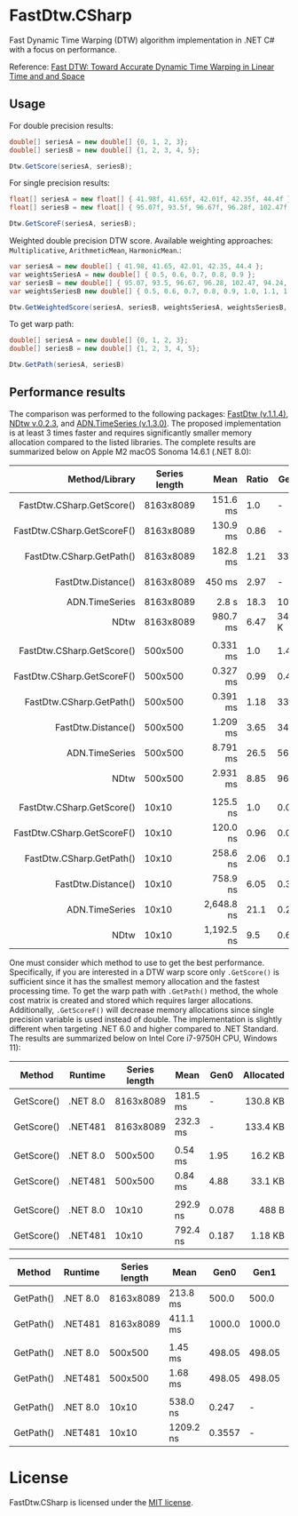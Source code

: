 # FastDtw.CSharp

Fast Dynamic Time Warping (DTW) algorithm implementation in .NET C# with a focus on performance.

Reference: [Fast DTW: Toward Accurate Dynamic Time Warping in Linear Time and and Space](https://cs.fit.edu/~pkc/papers/tdm04.pdf) 

## Usage

For double precision results:

```csharp
double[] seriesA = new double[] {0, 1, 2, 3};
double[] seriesB = new double[] {1, 2, 3, 4, 5};

Dtw.GetScore(seriesA, seriesB);
```

For single precision results:

```csharp
float[] seriesA = new float[] { 41.98f, 41.65f, 42.01f, 42.35f, 44.4f };
float[] seriesB = new float[] { 95.07f, 93.5f, 96.67f, 96.28f, 102.47f, 94.24f, 95.12f, 87.06f };

Dtw.GetScoreF(seriesA, seriesB);
```

Weighted double precision DTW score. Available weighting approaches: `Multiplicative`, `ArithmeticMean`, `HarmonicMean`.:

```csharp
var seriesA = new double[] { 41.98, 41.65, 42.01, 42.35, 44.4 };
var weightsSeriesA = new double[] { 0.5, 0.6, 0.7, 0.8, 0.9 };
var seriesB = new double[] { 95.07, 93.5, 96.67, 96.28, 102.47, 94.24, 95.12, 87.06 };
var weightsSeriesB new double[] { 0.5, 0.6, 0.7, 0.8, 0.9, 1.0, 1.1, 1.2 };

Dtw.GetWeightedScore(seriesA, seriesB, weightsSeriesA, weightsSeriesB, WeightingApproach.HarmonicMean);
```

To get warp path:

```csharp
double[] seriesA = new double[] {0, 1, 2, 3};
double[] seriesB = new double[] {1, 2, 3, 4, 5};

Dtw.GetPath(seriesA, seriesB)
```

## Performance results

The comparison was performed to the following packages: [FastDtw (v.1.1.4)](https://www.nuget.org/packages/FastDtw), [NDtw v.0.2.3](https://www.nuget.org/packages/NDtw), and [ADN.TimeSeries (v.1.3.0)](https://www.nuget.org/packages/ADN.TimeSeries). The proposed implementation is at least 3 times faster and requires significantly smaller memory allocation compared to the listed libraries. The complete results are summarized below on Apple M2 macOS Sonoma 14.6.1 (.NET 8.0):

| Method/Library             | Series length | Mean        | Ratio | Gen0    | Gen1    | Gen2    | Allocated  | Alloc Ratio  |
|--------------------------: |-------------- |-----------: |------ |-------- |-------- |-------- |-----------:|-------------:|
| FastDtw.CSharp.GetScore()  | 8163x8089     |   151.6 ms  | 1.0   | -       | -       | -       | 131.3 KB   | 1.0          |
| FastDtw.CSharp.GetScoreF() | 8163x8089     |   130.9 ms  | 0.86  | -       | -       | -       | 66.8  KB   | 0.51         |
| FastDtw.CSharp.GetPath()   | 8163x8089     |   182.8 ms  | 1.21  | 333     | 333     | 333     | 528.8 MB   | 4,027.0      |
| FastDtw.Distance()         | 8163x8089     |     450 ms  | 2.97  | -       | -       | -       | 529.7 MB   | 4,034.0      |
| ADN.TimeSeries             | 8163x8089     |     2.8 s   | 18.3  | 1000    | 1000    | 1000    | 1.06  GB   | 8,046.7      |
| NDtw                       | 8163x8089     |   980.7 ms  | 6.47  | 343 K   | 178 K   | 7 K     | 2.11  GB   | 16,103.2     |
|                            |               |             |       |         |         |         |            |              |
| FastDtw.CSharp.GetScore()  | 500x500       |   0.331 ms  | 1.0   | 1.46    | -       | -       |  16.0 KB   | 1.0          |
| FastDtw.CSharp.GetScoreF() | 500x500       |   0.327 ms  | 0.99  | 0.49    | -       | -       |  8.07 KB   | 0.5          |
| FastDtw.CSharp.GetPath()   | 500x500       |   0.391 ms  | 1.18  | 339.4   | 335.4   | 332.5   |  2.03 MB   | 126.7        |
| FastDtw.Distance()         | 500x500       |   1.209 ms  | 3.65  | 347.7   | 339.8   | 330.1   |  2.09 MB   | 129.9        |
| ADN.TimeSeries             | 500x500       |   8.791 ms  | 26.5  | 562.5   | 562.5   | 484.4   |  4.02 MB   | 249.9        |
| NDtw                       | 500x500       |   2.931 ms  | 8.85  | 968.8   | 460.9   | 230.5   |  8.10 MB   | 504.3        |
|                            |               |             |       |         |         |         |            |              |
| FastDtw.CSharp.GetScore()  | 10x10         |   125.5 ns  | 1.0   | 0.047   | -       | -       |   392 B    | 1.0          |
| FastDtw.CSharp.GetScoreF() | 10x10         |   120.0 ns  | 0.96  | 0.028   | -       | -       |   232 B    | 0.59         |
| FastDtw.CSharp.GetPath()   | 10x10         |   258.6 ns  | 2.06  | 0.174   | -       | -       |  1.46 KB   | 3.71         |
| FastDtw.Distance()         | 10x10         |   758.9 ns  | 6.05  | 0.33    | -       | -       |  2.76 KB   | 7.0          |
| ADN.TimeSeries             | 10x10         | 2,648.8 ns  | 21.1  | 0.252   | -       | -       |  2.11 KB   | 5.4          |
| NDtw                       | 10x10         | 1,192.5 ns  | 9.5   | 0.696   | -       | -       |  5.83 KB   | 14.9         |

One must consider which method to use to get the best performance. Specifically, if you are interested in a DTW warp score only `.GetScore()` is sufficient since it has the smallest memory allocation and the fastest processing time. To get the warp path with `.GetPath()` method, the whole cost matrix is created and stored which requires larger allocations. Additionally, `.GetScoreF()` will decrease memory allocations since single precision variable is used instead of double. The implementation is slightly different when targeting .NET 6.0 and higher compared to .NET Standard. The results are summarized below on Intel Core i7-9750H CPU, Windows 11):

| Method     | Runtime  | Series length | Mean      | Gen0   | Allocated  |
|----------- |--------- |-------------- |---------- |------- |-----------:|
| GetScore() | .NET 8.0 | 8163x8089     | 181.5 ms  | -      | 130.8 KB   |
| GetScore() | .NET481  | 8163x8089     | 232.3 ms  | -      | 133.4 KB   |
|            |          |               |           |        |            |
| GetScore() | .NET 8.0 | 500x500       | 0.54 ms   | 1.95   |  16.2 KB   |
| GetScore() | .NET481  | 500x500       | 0.84 ms   | 4.88   |  33.1 KB   |
|            |          |               |           |        |            |
| GetScore() | .NET 8.0 | 10x10         | 292.9 ns  | 0.078  |   488 B    |
| GetScore() | .NET481  | 10x10         | 792.4 ns  | 0.187  |  1.18 KB   |


| Method    | Runtime  | Series length | Mean      | Gen0   | Gen1   | Gen2   | Allocated  |
|---------- |--------- |-------------- |---------- |------- |------- |------- |-----------:|
| GetPath() | .NET 8.0 | 8163x8089     |  213.8 ms | 500.0  | 500.0  | 500.0  | 516.4 MB   |
| GetPath() | .NET481  | 8163x8089     |  411.1 ms | 1000.0 | 1000.0 | 1000.0 | 516.4 MB   |
|           |          |               |           |        |        |        |            |
| GetPath() | .NET 8.0 | 500x500       |   1.45 ms | 498.05 | 498.05 | 498.05 |   2.0 MB   |
| GetPath() | .NET481  | 500x500       |   1.68 ms | 498.05 | 498.05 | 498.05 |   2.0 MB   |
|           |          |               |           |        |        |        |            |
| GetPath() | .NET 8.0 | 10x10         |  538.0 ns | 0.247  | -      | -      |   1.5 KB   |
| GetPath() | .NET481  | 10x10         | 1209.2 ns | 0.3557 | -      | -      |   2.2 KB   |

# License

FastDtw.CSharp is licensed under the [MIT license](https://github.com/kkartavenka/FastDtw.CSharp/blob/master/LICENSE.txt).
